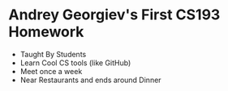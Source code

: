 # Andrey Georgiev's First CS193 Homework 

-  Taught By Students
-  Learn Cool CS tools (like GitHub)
-  Meet once a week
-  Near Restaurants and ends around Dinner
